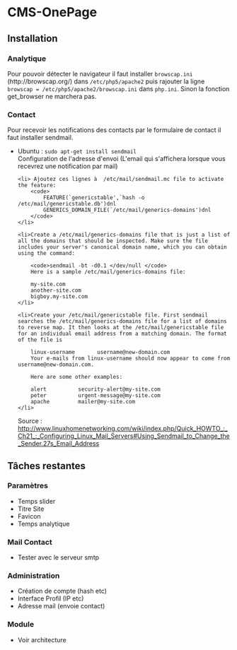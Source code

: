 <h1>CMS-OnePage</h1>
<h2>Installation</h2>

<h3>Analytique</h3>
Pour pouvoir détecter le navigateur il faut installer <code>browscap.ini</code> (http://browscap.org/) dans <code>/etc/php5/apache2</code> puis rajouter la ligne <code>browscap = /etc/php5/apache2/browscap.ini</code> dans <code>php.ini</code>.
Sinon la fonction get_browser ne marchera pas.

<h3>Contact</h3>
Pour recevoir les notifications des contacts par le formulaire de contact il faut installer sendmail.
<ul>
  <li>Ubuntu : <code>sudo apt-get install sendmail</code></li>
Configuration de l'adresse d'envoi (L'email qui s'affichera lorsque vous recevrez une notification par mail)

	<li> Ajoutez ces lignes à  /etc/mail/sendmail.mc file to activate the feature:
		<code>
			FEATURE(`genericstable',`hash -o /etc/mail/genericstable.db')dnl
			GENERICS_DOMAIN_FILE(`/etc/mail/generics-domains')dnl
		</code>
	</li>
	
	<li>Create a /etc/mail/generics-domains file that is just a list of all the domains that should be inspected. Make sure the file includes your server's canonical domain name, which you can obtain using the command:

		<code>sendmail -bt -d0.1 </dev/null </code>
		Here is a sample /etc/mail/generics-domains file:

		my-site.com
		another-site.com
		bigboy.my-site.com
	</li>
	
	<li>Create your /etc/mail/genericstable file. First sendmail searches the /etc/mail/generics-domains file for a list of domains to reverse map. It then looks at the /etc/mail/genericstable file for an individual email address from a matching domain. The format of the file is
		
		linux-username       username@new-domain.com
		Your e-mails from linux-username should now appear to come from username@new-domain.com.
		
		Here are some other examples:
		
		alert          security-alert@my-site.com
		peter          urgent-message@my-site.com
		apache         mailer@my-site.com
	</li>

Source : http://www.linuxhomenetworking.com/wiki/index.php/Quick_HOWTO_:_Ch21_:_Configuring_Linux_Mail_Servers#Using_Sendmail_to_Change_the_Sender.27s_Email_Address

</ul>
<h2>Tâches restantes</h2>

<h3>Paramètres</h3>
<ul>
  <li>Temps slider</li>
  <li>Titre Site</li>
  <li>Favicon</li>
  <li>Temps analytique</li>
</ul>

<h3>Mail Contact</h3>
<ul>
  <li>Tester avec le serveur smtp</li>
</ul>

<h3>Administration</h3>
<ul>
  <li>Création de compte (hash etc)</li>
  <li>Interface Profil (IP etc)</li>
  <li>Adresse mail (envoie contact)</li>
</ul>
<h3>Module</h3>
<ul>
  <li>Voir architecture</li>
</ul>